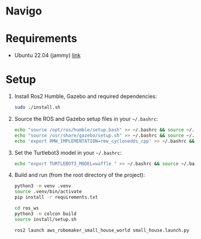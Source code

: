 # Navigo

# Requirements

- Ubuntu 22.04 (jammy) [link](https://releases.ubuntu.com/jammy/)

# Setup

1. Install Ros2 Humble, Gazebo and required dependencies:
   ```bash
   sudo ./install.sh
   ```

2. Source the ROS and Gazebo setup files in your `~/.bashrc`:
   ```bash
   echo "source /opt/ros/humble/setup.bash" >> ~/.bashrc && source ~/.bashrc
   echo "source /usr/share/gazebo/setup.sh" >> ~/.bashrc && source ~/.bashrc
   echo 'export RMW_IMPLEMENTATION=rmw_cyclonedds_cpp' >> ~/.bashrc && source ~/.bashrc
   ```

3. Set the Turtlebot3 model in your `~/.bashrc`:
   ```bash
   echo "export TURTLEBOT3_MODEL=waffle " >> ~/.bashrc && source ~/.bashrc
   ```

4. Build and run (from the root directory of the project):
   ```bash
   python3 -m venv .venv
   source .venv/bin/activate
   pip install -r requirements.txt

   cd ros_ws
   python3 -m colcon build
   source install/setup.sh

   ros2 launch aws_robomaker_small_house_world small_house.launch.py
   ```

